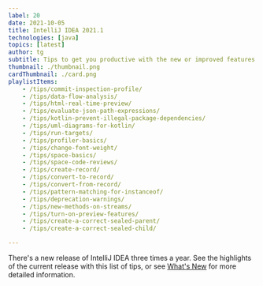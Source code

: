 ```yaml
---
label: 20
date: 2021-10-05
title: IntelliJ IDEA 2021.1
technologies: [java]
topics: [latest]
author: tg
subtitle: Tips to get you productive with the new or improved features in IntelliJ IDEA 2021.1
thumbnail: ./thumbnail.png
cardThumbnail: ./card.png
playlistItems:
    - /tips/commit-inspection-profile/
    - /tips/data-flow-analysis/
    - /tips/html-real-time-preview/
    - /tips/evaluate-json-path-expressions/
    - /tips/kotlin-prevent-illegal-package-dependencies/
    - /tips/uml-diagrams-for-kotlin/
    - /tips/run-targets/
    - /tips/profiler-basics/
    - /tips/change-font-weight/
    - /tips/space-basics/
    - /tips/space-code-reviews/
    - /tips/create-record/
    - /tips/convert-to-record/
    - /tips/convert-from-record/
    - /tips/pattern-matching-for-instanceof/
    - /tips/deprecation-warnings/
    - /tips/new-methods-on-streams/
    - /tips/turn-on-preview-features/
    - /tips/create-a-correct-sealed-parent/
    - /tips/create-a-correct-sealed-child/

---
```


There's a new release of IntelliJ IDEA three times a year. See the highlights of the current release with this list of tips, or see [What's New](https://www.jetbrains.com/idea/whatsnew/) for more detailed information.